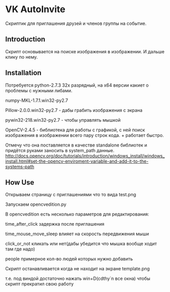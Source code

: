 VK AutoInvite
======

Скриптик для приглашения друзей и членов группы на событие.

Introduction
------------

Скрипт основывается на поиске изображения в изображении. И дальше клику по нему.

Installation
------------

Потребуется python-2.7.3 32х разрядный, на х64 версии какиет о проблемы с нужными либами.

numpy-MKL-1.7.1.win32-py2.7

Pillow-2.0.0.win32-py2.7 - дабы грабить изображения с экрана

pywin32-218.win32-py2.7 - чтобы управлять мышкой

OpenCV-2.4.5 - библиотека для работы с графикой, с ней поиск изображения в изображении всего пару строк кода. + работает быстро.

Отмечу что она поставляется в качестве standalone библиотек и придётся руками заносить в system_path данные. http://docs.opencv.org/doc/tutorials/introduction/windows_install/windows_install.html#set-the-opencv-enviroment-variable-and-add-it-to-the-systems-path

How Use
------------

Открываем страницу с приглашениями что то вида test.png

Запускаем opencvedition.py


В opencvedition есть несколько параметров для редактирования:

time_after_click задержка после приглашения

time_mouse_move_sleep влияет на скорость передвижения мыши

click_or_not кликать или нет(дабы убедится что мышка вообще ходит там где надо)

people примерное кол-во людей которых нужно добавить


Скрипт останавливается когда не находит на экране template.png

т.е. под виндой достаточно нажать win+D(cdthy`n все окна) чтобы скрипт прекратил свою работу
